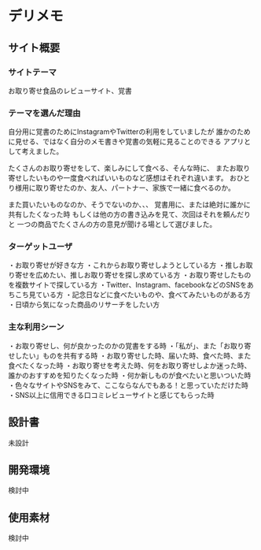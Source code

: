 # デリメモ

## サイト概要

### サイトテーマ　　
お取り寄せ食品のレビューサイト、覚書

### テーマを選んだ理由
自分用に覚書のためにInstagramやTwitterの利用をしていましたが
誰かのために見せる、ではなく自分のメモ書きや覚書の気軽に見ることのできる
アプリとして考えました。

たくさんのお取り寄せをして、楽しみにして食べる、そんな時に、
またお取り寄せしたいものや一度食べればいいものなど感想はそれぞれ違います。
おひとり様用に取り寄せたのか、友人、パートナー、家族で一緒に食べるのか。

また買いたいものなのか、そうでないのか、、、
覚書用に、または絶対に誰かに共有したくなった時
もしくは他の方の書き込みを見て、次回はそれを頼んだりと
一つの商品でたくさんの方の意見が聞ける場として選びました。

### ターゲットユーザ　　
・お取り寄せが好きな方
・これからお取り寄せしようとしている方
・推しお取り寄せを広めたい、推しお取り寄せを探し求めている方
・お取り寄せしたものを複数サイトで探している方
・Twitter、Instagram、facebookなどのSNSをあちこち見ている方
・記念日などに食べたいものや、食べてみたいものがある方
・日頃から気になった商品のリサーチをしたい方


### 主な利用シーン
・お取り寄せし、何が良かったのかの覚書をする時
・「私が」、また「お取り寄せしたい」ものを共有する時
・お取り寄せした時、届いた時、食べた時、また食べたくなった時
・お取り寄せを考えた時、何をお取り寄せしよか迷った時、誰かのおすすめを知りたくなった時
・何か新しものが食べたいと思いついた時
・色々なサイトやSNSをみて、ここならなんでもある！と思っていただけた時
・SNS以上に信用できる口コミレビューサイトと感じてもらった時

## 設計書
未設計

## 開発環境
検討中
## 使用素材
検討中

